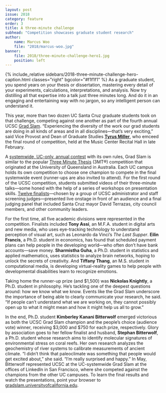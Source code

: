 ```yaml
---
layout: post
issue: 2018
category: feature
order: 3
title: A three-minute challenge
subhead: "Competition showcases graduate student research"
author:
    name: Marcus Woo
    file: "2018/marcus-woo.jpg"
banner:
    file: 2018/three-minute-challenge-hero1.jpg
    position: left   
---
```

{% include_relative sidebars/2018-three-minute-challenge-hero-caption.html classes="right" bgcolor="#f1f1f1" %}
As a graduate student, you spend years on your thesis or dissertation, mastering every detail of your experiments, calculations, interpretations, and analysis. Now try distilling all that expertise into a talk just three minutes long. And do it in an engaging and entertaining way with no jargon, so any intelligent person can understand it.

This year, more than two dozen UC Santa Cruz graduate students took on that challenge, competing against one another as part of the fourth annual UCSC [Grad Slam](https://graddiv.ucsc.edu/events/grad-slam/index.html). “Experiencing the diversity of the work our grad students are doing in all kinds of areas and in all disciplines—that’s very exciting,” said Vice Provost and Dean of Graduate Studies [**Tyrus Miller**](https://humanities.ucsc.edu/about/singleton.php?&singleton=true&cruz_id=tyrus), who emceed the final round of competition, held at the Music Center Recital Hall in late February.

A [systemwide, UC-only, annual contest](https://gradslam.universityofcalifornia.edu/about/) with its own rules, Grad Slam is similar to the popular [Three Minute Thesis](https://threeminutethesis.uq.edu.au/) (3MT®) competition that originated at the University of Queensland in Australia. Each UC campus holds its own competition to choose one champion to compete in the final systemwide event (runner-ups are also invited to attend). For the first round of the UCSC competition, students submitted videos of their three-minute talks—some honed with the help of a series of workshops on presentation skills. [Twelve finalists](https://graddiv.ucsc.edu/events/grad-slam/index.html)—chosen by a group of UCSC administrator and staff screening judges—presented live onstage in front of an audience and a final judging panel that included Santa Cruz mayor David Terrazas, city council members, and other community leaders.

For the first time, all five academic divisions were represented in the competition. Finalists included **Tony Assi**, an M.F.A. student in digital arts and new media, who uses eye-tracking technology to understand perception of visual art, such as Leonardo da Vinci’s *The Last Supper*. **Eilin Francis**, a Ph.D. student in economics, has found that scheduled payment plans can help people in the developing world—who often don’t have bank accounts—save money. **Sharmistha Guha**, a Ph.D. student in statistics and applied mathematics, uses statistics to analyze brain networks, hoping to unlock the secrets of creativity. And **Tiffany Thang**, an M.S. student in computational media, is developing virtual-reality games to help people with developmental disabilities learn to recognize emotions.

Taking home the runner-up prize (and \$1,500) was **Nickolas Knightly**, a Ph.D. student in philosophy. He’s tackling one of the deepest questions around: how we know what we know. Events like the Grad Slam underscore the importance of being able to clearly communicate your research, he said. “If people can’t understand what we are working on, they cannot possibly open up to what it might mean and how it might help us all to grow.”

In the end, Ph.D. student **Kimberley Kanani Bitterwolf** emerged victorious as both the UCSC Grad Slam champion and the people’s choice (audience vote) winner, receiving \$3,000 and \$750 for each prize, respectively. Glory by association goes to her fellow finalist and husband, **Stephan Bitterwolf**, a Ph.D. student whose research aims to identify molecular signatures of environmental stress on coral reefs. Her own research analyzes the geochemistry of river systems to calibrate measurements of ancient climate. “I didn’t think that paleoclimate was something that people would get excited about,” she said. “I’m really surprised and happy.” In May, Bitterwolf represented UCSC at the UC-systemwide Grad Slam at the offices of LinkedIn in San Francisco, where she competed against the champions from the other UC campuses. To learn the final results and watch the presentations, point your browser to [gradslam.universityofcalifornia.edu](https://gradslam.universityofcalifornia.edu/).